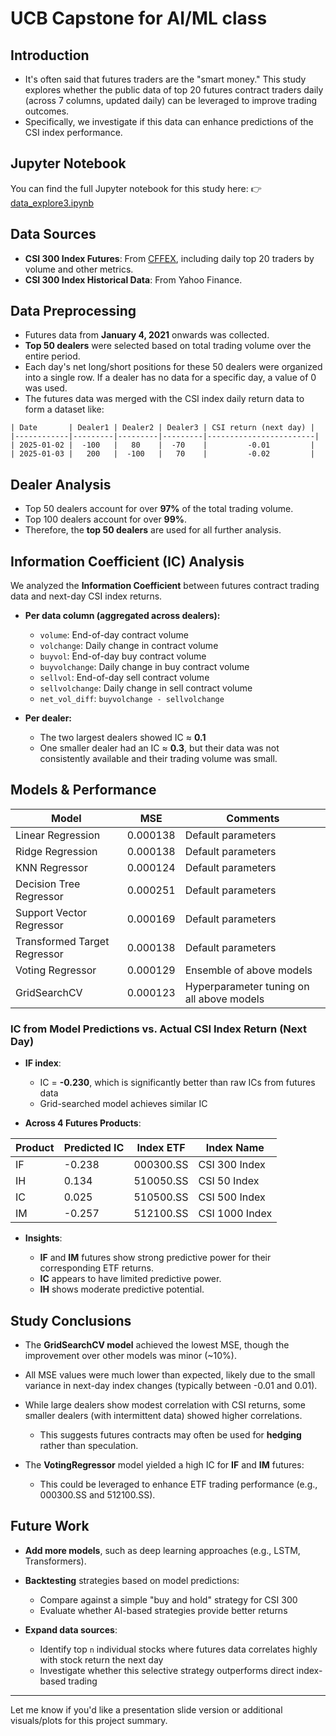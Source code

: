 # UCB Capstone for AI/ML class

## Introduction

* It's often said that futures traders are the "smart money." This study explores whether the public data of top 20 futures contract traders daily (across 7 columns, updated daily) can be leveraged to improve trading outcomes.
* Specifically, we investigate if this data can enhance predictions of the CSI index performance.

## Jupyter Notebook

You can find the full Jupyter notebook for this study here:
👉 [data\_explore3.ipynb](https://github.com/mingl2000/UCBCapstone/blob/main/data_explore3.ipynb)

## Data Sources

* **CSI 300 Index Futures**: From [CFFEX](http://www.cffex.com.cn), including daily top 20 traders by volume and other metrics.
* **CSI 300 Index Historical Data**: From Yahoo Finance.

## Data Preprocessing

* Futures data from **January 4, 2021** onwards was collected.
* **Top 50 dealers** were selected based on total trading volume over the entire period.
* Each day's net long/short positions for these 50 dealers were organized into a single row. If a dealer has no data for a specific day, a value of 0 was used.
* The futures data was merged with the CSI index daily return data to form a dataset like:

```
| Date       | Dealer1 | Dealer2 | Dealer3 | CSI return (next day) |
|------------|---------|---------|---------|------------------------|
| 2025-01-02 |  -100   |   80    |  -70    |         -0.01         |
| 2025-01-03 |   200   |  -100   |   70    |         -0.02         |
```

## Dealer Analysis

* Top 50 dealers account for over **97%** of the total trading volume.
* Top 100 dealers account for over **99%**.
* Therefore, the **top 50 dealers** are used for all further analysis.

## Information Coefficient (IC) Analysis

We analyzed the **Information Coefficient** between futures contract trading data and next-day CSI index returns.

* **Per data column (aggregated across dealers):**

  * `volume`: End-of-day contract volume
  * `volchange`: Daily change in contract volume
  * `buyvol`: End-of-day buy contract volume
  * `buyvolchange`: Daily change in buy contract volume
  * `sellvol`: End-of-day sell contract volume
  * `sellvolchange`: Daily change in sell contract volume
  * `net_vol_diff`: `buyvolchange - sellvolchange`

* **Per dealer:**

  * The two largest dealers showed IC ≈ **0.1**
  * One smaller dealer had an IC ≈ **0.3**, but their data was not consistently available and their trading volume was small.

## Models & Performance

| Model                        | MSE      | Comments                                  |
| ---------------------------- | -------- | ----------------------------------------- |
| Linear Regression            | 0.000138 | Default parameters                        |
| Ridge Regression             | 0.000138 | Default parameters                        |
| KNN Regressor                | 0.000124 | Default parameters                        |
| Decision Tree Regressor      | 0.000251 | Default parameters                        |
| Support Vector Regressor     | 0.000169 | Default parameters                        |
| Transformed Target Regressor | 0.000138 | Default parameters                        |
| Voting Regressor             | 0.000129 | Ensemble of above models                  |
| GridSearchCV                 | 0.000123 | Hyperparameter tuning on all above models |

### IC from Model Predictions vs. Actual CSI Index Return (Next Day)

* **IF index**:

  * IC = **-0.230**, which is significantly better than raw ICs from futures data
  * Grid-searched model achieves similar IC

* **Across 4 Futures Products**:

| Product | Predicted IC | Index ETF | Index Name     |
| ------- | ------------ | --------- | -------------- |
| IF      | -0.238       | 000300.SS | CSI 300 Index  |
| IH      | 0.134        | 510050.SS | CSI 50 Index   |
| IC      | 0.025        | 510500.SS | CSI 500 Index  |
| IM      | -0.257       | 512100.SS | CSI 1000 Index |

* **Insights**:

  * **IF** and **IM** futures show strong predictive power for their corresponding ETF returns.
  * **IC** appears to have limited predictive power.
  * **IH** shows moderate predictive potential.

## Study Conclusions

* The **GridSearchCV model** achieved the lowest MSE, though the improvement over other models was minor (\~10%).
* All MSE values were much lower than expected, likely due to the small variance in next-day index changes (typically between -0.01 and 0.01).
* While large dealers show modest correlation with CSI returns, some smaller dealers (with intermittent data) showed higher correlations.

  * This suggests futures contracts may often be used for **hedging** rather than speculation.
* The **VotingRegressor** model yielded a high IC for **IF** and **IM** futures:

  * This could be leveraged to enhance ETF trading performance (e.g., 000300.SS and 512100.SS).

## Future Work

* **Add more models**, such as deep learning approaches (e.g., LSTM, Transformers).
* **Backtesting** strategies based on model predictions:

  * Compare against a simple "buy and hold" strategy for CSI 300
  * Evaluate whether AI-based strategies provide better returns
* **Expand data sources**:

  * Identify top `n` individual stocks where futures data correlates highly with stock return the next day
  * Investigate whether this selective strategy outperforms direct index-based trading

---

Let me know if you'd like a presentation slide version or additional visuals/plots for this project summary.
